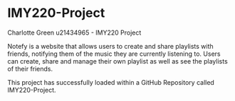 # IMY220-Project
Charlotte Green u21434965 - IMY220 Project

Notefy is a website that allows users to create and share playlists with friends, notifying them of the music they are currently listening to. Users can create, share and manage their own playlist as well as see the playlists of their friends.

This project has successfully loaded within a GitHub Repository called IMY220-Project.